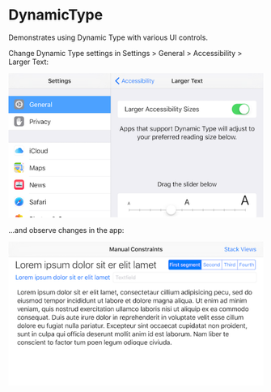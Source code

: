 # DynamicType
Demonstrates using Dynamic Type with various UI controls.

Change Dynamic Type settings in Settings > General > Accessibility > Larger Text:

![Screenshot](/DynamicTypeSettings.png)

...and observe changes in the app:

![Screenshot](/DynamicTypeApp.png)

